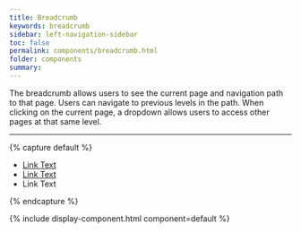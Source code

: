 ```yaml
---
title: Breadcrumb
keywords: breadcrumb
sidebar: left-navigation-sidebar
toc: false
permalink: components/breadcrumb.html
folder: components
summary:
---
```


The breadcrumb allows users to see the current page and navigation path to that page. Users can navigate to previous levels in the path. When clicking on the current page, a dropdown allows users to access other pages at that same level.

<hr>

{% capture default %}
<ul class="fd-breadcrumb">
    <li class="fd-breadcrumb__item">
        <a class="fd-breadcrumb__link" href="#">Link Text</a>
    </li>
    <li class="fd-breadcrumb__item">
        <a class="fd-breadcrumb__link" href="#">Link Text</a>
    </li>
    <li class="fd-breadcrumb__item">
        Link Text
    </li>
</ul>
{% endcapture %}

{% include display-component.html component=default %}

